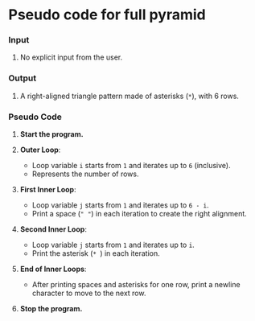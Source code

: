 # Pseudo code for full pyramid

### Input
1. No explicit input from the user.

### Output
1. A right-aligned triangle pattern made of asterisks (`*`), with 6 rows.

### Pseudo Code

1. **Start the program.**

2. **Outer Loop**:
   - Loop variable `i` starts from `1` and iterates up to `6` (inclusive).
   - Represents the number of rows.

3. **First Inner Loop**:
   - Loop variable `j` starts from `1` and iterates up to `6 - i`.
   - Print a space (`" "`) in each iteration to create the right alignment.

4. **Second Inner Loop**:
   - Loop variable `j` starts from `1` and iterates up to `i`.
   - Print the asterisk (`* `) in each iteration.

5. **End of Inner Loops**:
   - After printing spaces and asterisks for one row, print a newline character to move to the next row.

6. **Stop the program.**
